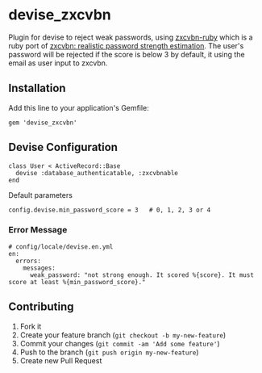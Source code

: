# devise_zxcvbn

Plugin for devise to reject weak passwords, using [zxcvbn-ruby](https://github.com/envato/zxcvbn-ruby) which is a ruby port of [zxcvbn: realistic password strength estimation](https://tech.dropbox.com/2012/04/zxcvbn-realistic-password-strength-estimation/). 
The user's password will be rejected if the score is below 3 by default, it using the email as user input to zxcvbn. 

## Installation

Add this line to your application's Gemfile:

    gem 'devise_zxcvbn'


## Devise Configuration

    class User < ActiveRecord::Base
      devise :database_authenticatable, :zxcvbnable
    end

Default parameters

    config.devise.min_password_score = 3   # 0, 1, 2, 3 or 4

### Error Message

    # config/locale/devise.en.yml
    en:
      errors:
        messages:
          weak_password: "not strong enough. It scored %{score}. It must score at least %{min_password_score}."


## Contributing

1. Fork it
2. Create your feature branch (`git checkout -b my-new-feature`)
3. Commit your changes (`git commit -am 'Add some feature'`)
4. Push to the branch (`git push origin my-new-feature`)
5. Create new Pull Request
